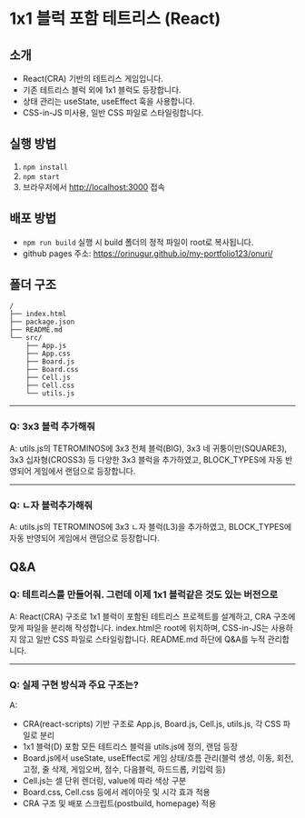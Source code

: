 # 1x1 블럭 포함 테트리스 (React)

## 소개
- React(CRA) 기반의 테트리스 게임입니다.
- 기존 테트리스 블럭 외에 1x1 블럭도 등장합니다.
- 상태 관리는 useState, useEffect 훅을 사용합니다.
- CSS-in-JS 미사용, 일반 CSS 파일로 스타일링합니다.

## 실행 방법
1. `npm install`
2. `npm start`
3. 브라우저에서 [http://localhost:3000](http://localhost:3000) 접속

## 배포 방법
- `npm run build` 실행 시 build 폴더의 정적 파일이 root로 복사됩니다.
- github pages 주소: https://orinugur.github.io/my-portfolio123/onuri/

## 폴더 구조
```
/
├── index.html
├── package.json
├── README.md
└── src/
    ├── App.js
    ├── App.css
    ├── Board.js
    ├── Board.css
    ├── Cell.js
    ├── Cell.css
    └── utils.js
```

---
### Q: 3x3 블럭 추가해줘
A: utils.js의 TETROMINOS에 3x3 전체 블럭(BIG), 3x3 네 귀퉁이만(SQUARE3), 3x3 십자형(CROSS3) 등 다양한 3x3 블럭을 추가하였고, BLOCK_TYPES에 자동 반영되어 게임에서 랜덤으로 등장합니다.

---

### Q: ㄴ자 블럭추가해줘
A: utils.js의 TETROMINOS에 3x3 ㄴ자 블럭(L3)을 추가하였고, BLOCK_TYPES에 자동 반영되어 게임에서 랜덤으로 등장합니다.



## Q&A
### Q: 테트리스를 만들어줘. 그런데 이제 1x1 블럭같은 것도 있는 버전으로
A: React(CRA) 구조로 1x1 블럭이 포함된 테트리스 프로젝트를 설계하고, CRA 구조에 맞게 파일을 분리해 작성합니다. index.html은 root에 위치하며, CSS-in-JS는 사용하지 않고 일반 CSS 파일로 스타일링합니다. README.md 하단에 Q&A를 누적 관리합니다.

---

### Q: 실제 구현 방식과 주요 구조는?
A:
- CRA(react-scripts) 기반 구조로 App.js, Board.js, Cell.js, utils.js, 각 CSS 파일로 분리
- 1x1 블럭(D) 포함 모든 테트리스 블럭을 utils.js에 정의, 랜덤 등장
- Board.js에서 useState, useEffect로 게임 상태/흐름 관리(블럭 생성, 이동, 회전, 고정, 줄 삭제, 게임오버, 점수, 다음블럭, 하드드롭, 키입력 등)
- Cell.js는 셀 단위 렌더링, value에 따라 색상 구분
- Board.css, Cell.css 등에서 레이아웃 및 시각 효과 적용
- CRA 구조 및 배포 스크립트(postbuild, homepage) 적용
